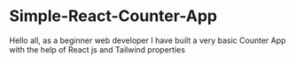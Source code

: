 # Simple-React-Counter-App
Hello all, as a beginner web developer I have built a very basic Counter App with the help of React js and Tailwind  properties
